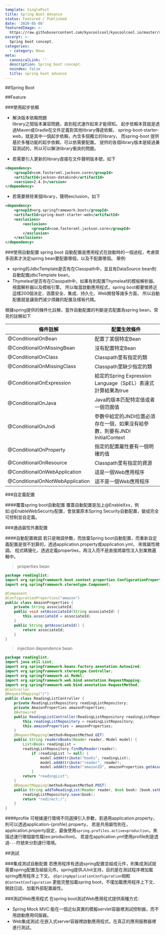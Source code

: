 ```yaml
---
template: SinglePost
title: Spring Boot Advance
status: Featured / Published
date: '2020-05-08'
featuredImage: >-
  https://raw.githubusercontent.com/kyocoolcool/kyocoolcool.io/master/static/images/logo/cryptography.png
excerpt: >-
  Spring boot concept.
categories:
  - category: News  
meta:
  canonicalLink: ''
  description: Spring boot concept.
  noindex: false
  title: spring boot advance
---
```

##Spring Boot

##Feature

###使用起步依賴
- 解決版本依賴問題  
library之間版本兼容問題，直到程式運作起來才能得知。
起步依賴本質就是透過Maven或Gradle在文件定義對其他library傳遞依賴，
spring-boot-starter-web，就是其中一個起步依賴，內含多個獨立的library，
而spring-boot 提供基於多種功能的起步依賴，可以依需要配置。
提供的各個library版本是經過兼容測試的，所以可以解決library衝突的問題。

- 若需要引入更新的library直接在文件聲明版本號，如下
```xml
<dependency>
    <groupId>com.fasterxml.jackson.core</groupId>
    <artifactId>jackson-databind</artifactId>
    <version>2.4.3</version>
</dependency>
```

- 若需要移除某個library，聲明exclusion，如下
```xml
<dependency>
    <groupId>org.springframework.boot</groupId>
    <artifactId>spring-boot-starter-web</artifactId>
    <exclusions>
        <exclusion>
            <groupId>com.fasterxml.jackson.core</groupId>
        </exclusion>
    </exclusions>
</dependency>
```

###使用自動配置
spring boot 自動配置是應用程式在啟動時的一個過程，考慮眾多因素才決定spring bean要配置哪個，以及不配置哪個。
舉例:
- spring的JdbcTemplate是否有在Classpath中，並且有DataSource bean則自動配置jdbcTemplate bean。
- Thymeleaf是否有在Classpath中，如果有則配置Thymeleaf的模板解析器、視圖解析器以及模板引擎。
所以每當啟動應用程式，spring boot都要做將近這樣200個決定，涵蓋安全、集成、持久化、Web開發等諸多方面，
所以自動配置就是讓我們減少煩雜的配置及樣板代碼。

根據spring提供的條件化註解，當作自動配置的判斷是否配置為spring bean，常見的註解如下

條件註解 | 配置生效條件
--- | --- | 
@ConditionalOnBean | 配置了某個特定Bean |
@ConditionalOnMissingBean | 沒有配置特定Bean | 
@ConditionalOnClass | Classpath里有指定的類 | 
@ConditionalOnMissingClass | Classpath里缺少指定的類 | 
@ConditionalOnExpression | 給定的Spring Expression Language（SpEL）表達式計算結果為true | 
@ConditionalOnJava | Java的版本匹配特定值或者一個范圍值 | 
@ConditionalOnJndi | 參數中給定的JNDI位置必須存在一個，如果沒有給參數，則要有JNDI InitialContext | 
@ConditionalOnProperty | 指定的配置屬性要有一個明確的值 | 
@ConditionalOnResource | Classpath里有指定的資源 | 
@ConditionalOnWebApplication | 這是一個Web應用程序 | 
@ConditionalOnNotWebApplication | 這不是一個Web應用程序 | 

###自定義配置

####覆蓋spring boot自動配置
覆蓋自動配置是加上@EnableXxx，例如:@EnableWebSecurity配置，會放棄原本Spring Security自動配置，變成完全可控制並自定義。

###通過屬性外置配置

####自動配置微調
若只是微調參數，而放棄Spring boot自動配置，而重新自定義配置是很不划算的，透過application.property或application.yml，
來做屬性微調。
程式碼優化，透過定義properties，再注入而不是直接將屬性注入到業務邏輯中。
> properties bean
```java
package readinglist;
import org.springframework.boot.context.properties.ConfigurationProperties;
import org.springframework.stereotype.Component;

@Component
@ConfigurationProperties("amazon")
public class AmazonProperties {
    private String associateId;
    public void setAssociateId(String associateId) {
        this.associateId = associateId;
    }
    public String getAssociateId() {
        return associateId;
    }
}
```

> injection dependence bean
```java
package readinglist;
import java.util.List;
import org.springframework.beans.factory.annotation.Autowired;
import org.springframework.stereotype.Controller;
import org.springframework.ui.Model;
import org.springframework.web.bind.annotation.RequestMapping;
import org.springframework.web.bind.annotation.RequestMethod;
@Controller
@RequestMapping("/")
public class ReadingListController {
    private ReadingListRepository readingListRepository;
    private AmazonProperties amazonProperties;
    @Autowired
    public ReadingListController(ReadingListRepository readingListRepository,AmazonProperties amazonProperties) {
        this.readingListRepository = readingListRepository;
        this.amazonProperties = amazonProperties;
    }
    @RequestMapping(method=RequestMethod.GET)
    public String readersBooks(Reader reader, Model model) {
        List<Book> readingList =
        readingListRepository.findByReader(reader);
            if (readingList != null) {
                model.addAttribute("books", readingList);
                model.addAttribute("reader", reader);
                model.addAttribute("amazonID", amazonProperties.getAssociateId());
            }
        return "readingList";
    }
    @RequestMapping(method=RequestMethod.POST)
    public String addToReadingList(Reader reader, Book book) {book.setReader(reader);
        readingListRepository.save(book);
        return "redirect:/";
    }
}
```

####profile
可根據運行環境不同選擇引入參數，若適用application.property，則可以透過application-{profile}.property，
若是共用屬性則在，application.property設定，最後使用`spring.profiles.active=production`，來描述運行哪個屬性檔(ex:production)。
若是在application.yml使用profile則是透過`---`符號來分割運行環境。

##測試

###集成測試自動配置
若應用程序有透過spring配置並組成元件，則集成測試就需要spring配置及組裝元件。spring提供JUnit支持，目的是在測試程序裡加載spring應用程序上下文。
`@SpringApplicationConfiguration`相較`@ContextConfiguration` 更能完整加載spring boot，不僅加載應用程序上下文、開啟日誌、加載外部配置屬性。

###測試Web應用程式
在spring boot測試Web應用程式提供兩種方式:
- Spring Mock MVC:能在一個近似真實的模擬servlet容器裡測試控制器，而不用啟動應用伺服器。
- Web集成測試:在嵌入式server容器裡啟動應用程式，在真正的應用服務器裡進行測試。    

